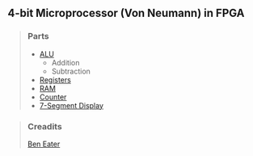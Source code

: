 ## 4-bit Microprocessor (Von Neumann) in FPGA

> ### Parts
> * [ALU](https://github.com/IrfanJames/4bit_Microprocessor_FPGA/blob/main/DE1_SOC/All_Modules/Add_Sub_n.v)
>   * Addition
>   * Subtraction
> * [Registers](https://github.com/IrfanJames/4bit_Microprocessor_FPGA/blob/main/DE1_SOC/All_Modules/Register.v)
> * [RAM](https://github.com/IrfanJames/4bit_Microprocessor_FPGA/blob/main/DE1_SOC/All_Modules/RAM.v)
> * [Counter](https://github.com/IrfanJames/4bit_Microprocessor_FPGA/blob/main/DE1_SOC/All_Modules/Program_Counter.v)
> * [7-Segment Display](https://github.com/IrfanJames/4bit_Microprocessor_FPGA/blob/main/DE1_SOC/All_Modules/7_Segment_0-F.v)

> ### Creadits
>
> [Ben Eater](https://www.youtube.com/watch?v=HyznrdDSSGM&list=PLowKtXNTBypGqImE405J2565dvjafglHU)
